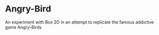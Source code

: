 # Angry-Bird

An experiment with Box 2D in an attempt to replicate the famous addictive game Angry-Birds
